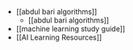 - [[abdul bari algorithms]]
	- [[abdul bari algorithms]]
- [[machine learning study guide]]
- [[AI Learning Resources]]